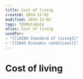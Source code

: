 ```yaml
---
title: Cost of living
created: 2024-12-02
modified: 2024-12-02
tags: TBSMetadata
alias: Cost of living
usedFor:
- "[[19280 Standard of living]]"
- "[[5845 Economic conditions]]"
---
```

# Cost of living
